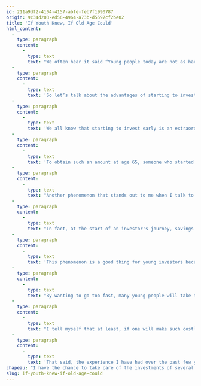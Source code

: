 ```yaml
---
id: 211a9df2-4104-4157-abfe-feb7f1990787
origin: 9c34d203-ed56-4964-a73b-d5597cf2be02
title: 'If Youth Knew, If Old Age Could'
html_content:
  -
    type: paragraph
    content:
      -
        type: text
        text: "We often hear it said “Young people today are not as hardworking as before”; my personal experience, even if it is certainly not representative of all young people, shows me quite the opposite! Besides, isn't complaining about the younger generation a habit of people from previous generations."
  -
    type: paragraph
    content:
      -
        type: text
        text: 'So let’s talk about the advantages of starting to invest early, and the mistakes that young investors often make.'
  -
    type: paragraph
    content:
      -
        type: text
        text: 'We all know that starting to invest early is an extraordinary advantage for those who can afford it. Think about it: a nest egg of some $20,000 invested in the stock market at age 20, a sum which, I agree, is not easy to put aside at that age, would be worth nearly $1.5 million when the young person will be 65, 45 years later. This progression assumes a compound annual return of 10%, approximately the historical performance of North American stock markets over the past 100 years or so.'
  -
    type: paragraph
    content:
      -
        type: text
        text: 'To obtain such an amount at age 65, someone who started putting money aside and investing it at age 45 will have to save approximately $25,500 per year for 20 years, or more than $500,000, still assuming a compound annual return of 10% obtained from the investments.'
  -
    type: paragraph
    content:
      -
        type: text
        text: "Another phenomenon that stands out to me when I talk to young investors is that savings have a much greater impact on the value of a portfolio when you start investing. For example, the young employee who has accumulated investments of $50,000 and who manages to contribute $5,000 to his RRSP has just increased the value of his portfolio by 10%. It's huge and stimulating!"
  -
    type: paragraph
    content:
      -
        type: text
        text: "In fact, at the start of an investor's journey, savings are significantly more important than returns. Over the years, the importance of the two reverses: it is the portfolio's returns that will contribute the most to the increase in its value. A 10% appreciation of the fifty-year-old's $500,000 portfolio means an increase of $50,000 in his portfolio."
  -
    type: paragraph
    content:
      -
        type: text
        text: 'This phenomenon is a good thing for young investors because it is probably in their younger years that they will make the most investment mistakes. I believe that the main mistake that young investors face is wanting to move too quickly. This is paradoxical since it is precisely the young who benefit the most from the irreplaceable advantage of time!'
  -
    type: paragraph
    content:
      -
        type: text
        text: "By wanting to go too fast, many young people will take too many risks. Whether by investing in speculative securities (I can't help but think of cryptocurrencies), by day trading, by betting a significant part of their portfolio on a security or by trading derivative products, not to mention the use of margins."
  -
    type: paragraph
    content:
      -
        type: text
        text: "I tell myself that at least, if one will make such costly mistakes, one might as well do it early, when one's portfolio is small, and the damage is limited. The 50-year-old who makes the same mistakes with a $500,000 portfolio will probably not be able to recover."
  -
    type: paragraph
    content:
      -
        type: text
        text: 'That said, the experience I have had over the past few years with young investors convinces me that most of them invest in the right way, in a disciplined manner and by relying on their greatest ally, time.'
chapeau: "I have the chance to take care of the investments of several young investors, children, or grandchildren of private management clients at COTE 100. I must admit that this is one of the most rewarding and stimulating facets of my work.\_"
slug: if-youth-knew-if-old-age-could
---
```

